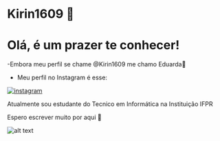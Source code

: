 # Kirin1609 🐳

# Olá, é um prazer te conhecer!
-Embora meu perfil se chame @Kirin1609 me chamo Eduarda🦜
- Meu perfil no Instagram é esse: 
<a href="https://instagram.com/duda_kuakoski_" target="_blank">
 <img align="center" src="https://img.shields.io/badge/-duda_kuakoski_-05122A?style=flat&logo=instagram" alt="instagram"/>
</a>


Atualmente sou estudante do Tecnico em Informática na Instituição IFPR


 Espero escrever muito por aqui 🦕

 ![alt text](fe3271c2f92d9d098bd5a3281eb889e5.gif)
